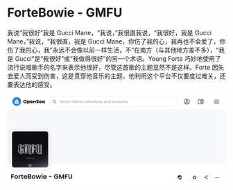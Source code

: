 # ForteBowie - GMFU

我说“我很好”我是 Gucci Mane，“我说，”我很直我说，“我很好，我是 Gucci Mane，”我说，“我很直，我是 Gucci Mane，你伤了我的心，我再也不会爱了，你伤了我的心，我”永远不会像以前一样生活，不”在南方（与其他地方差不多），“我是 Gucci”是“我很好”或“我做得很好”的另一个术语。Young Forte 巧妙地使用了流行说唱歌手的名字来表示他很好，尽管这首歌的主题显然不是这样。Forte 因失去爱人而受到伤害，这是贯穿他音乐的主题，他利用这个平台不仅要度过难关，还要表达他的感受。

![nft](01.png)


